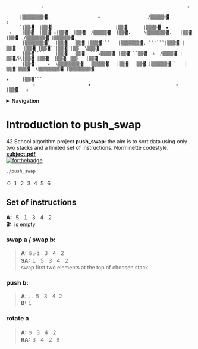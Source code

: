 ```

             ✧                                                      ✴

     |▒▒▒▒▒▒▒▒ⵂ▓.                  ⬨                  /▒▒▒▒▒ⵂⵂ▓                  ⬨
     `|▒▒ⵂ▓  |▒▒ⵂ▓                        |▒▒ⵂ▓      |▒▒▒▒ⵂ▓  ✦
 ⭑    |▒▒ⵂ▓  |▒▒ⵂ▓ ⭑|▒▒ⵂ▓  |▒▒ⵂ▓  /▒▒▒▒▒ⵂ▓  |▒▒ⵂ▓.     \▒▒▒▒▒▒▒ⵂ▓.   |▒▒ⵂ▓    |▒▒ⵂ▓ ./▒▒▒▒▒▒▒ⵂ▓ |▒▒▒▒▒▒ⵂ▓. 
      |▒▒▒▒▒▒▒ⵂ▓`  |▒▒ⵂ▓  |▒▒ⵂ▓ |▒▒▒ⵂ▓```   |▒▒▒▒▒▒▒ⵂ▓. ``````|▒▒▒ⵂ▓ |▒▒ⵂ▓   |▒▒ⵂ▓ |▒▒ⵂ▓``|▒▒ⵂ▓ |▒▒ⵂ  \▒▒▒ⵂ▓ 
      |▒▒ⵂ▓````    |▒▒ⵂ▓  |▒▒ⵂ▓  ```\▒▒▒▒ⵂ▓ |▒▒ⵂ▓```▒▒ⵂ▓  ⬨  /▒▒▒▒ⵂ▓ |▒▒ⵂ▓/ⵂ\|▒▒ⵂ▓ |▒▒ⵂ▓  |▒▒ⵂ▓ |▒▒ⵂ   |▒▒ⵂ▓ 
      |▒▒ⵂ▓     ✦ `\▒▒▒▒▒▒▒▒ⵂ▓  |▒▒▒▒▒ⵂ▓   |▒▒ⵂ▓   ▒▒ⵂ▓ |▒▒▒▒▒▒ⵂ▓``   |▒▒ⵂ▓`▒▒▒ⵂ▓  \▒▒▒▒▒▒▒▒ⵂ▓ |▒▒▒▒▒▒▒▒ⵂ▓
                                                                                     ✦     |▒▒ⵂ▓```  
          ⬨                    ✴                                ✧                         |▒▒ⵂ▓   ⬨
```

<details> <summary> <b> Navigation </b> </summary>

</details>

# Introduction to push_swap 
42 School algorithm project **push_swap**: the aim is to sort data using only two stacks and a limited set of instructions.  Norminette codestyle. 
 [**subject.pdf**](https://cdn.intra.42.fr/pdf/pdf/23502/en.subject.pdf)  
[![forthebadge ](https://forthebadge.com/images/badges/made-with-c.svg)](https://forthebadge.com)

``` bash
./push_swap 
```


０ １ ２ ３ ４ ５ ６ 

## Set of instructions
 **A:**  ­­­ ５  ­ １ ­ ３ ­ ４ ­ ２  
 **B:**  ­­­ is empty
### **swap a / swap b:**  
> **A:** `５⥂１` ­ ３ ­ ４ ­ ２  
> **SA:** １ ­ ５ ­ ３ ­ ４ ­ ２  
swap first two elements at the top of choosen stack  

### push b:
> **A:**  `..` ５ ­ ３ ­ ４ ­２  
> **B:**  `１`

### rotate a
> **A:** `５` ­ ３ ­ ４ ­ ２    
> **RA:** ３ ­ ４ ­ ２ ­ `５` 
